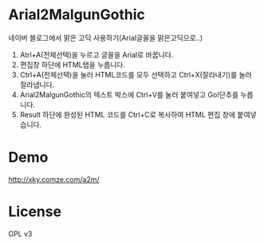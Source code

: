 Arial2MalgunGothic
==================

네이버 블로그에서 맑은 고딕 사용하기(Arial글꼴을 맑은고딕으로..)

  1. Atrl+A(전체선택)을 누르고 글꼴을 Arial로 바꿉니다.
  2. 편집창 하단에 HTML탭을 누릅니다.
  3. Ctrl+A(전체선택)을 눌러 HTML코드를 모두 선택하고 Ctrl+X(잘라내기)를 눌러 잘라냅니다.
  4. Arial2MalgunGothic의 텍스트 박스에 Ctrl+V를 눌러 붙여넣고 Go!단추를 누릅니다.
  5. Result 하단에 완성된 HTML 코드를 Ctrl+C로 복사하여 HTML 편집 창에 붙여넣습니다.

Demo
==================
http://xky.comze.com/a2m/


License
==================
GPL v3
